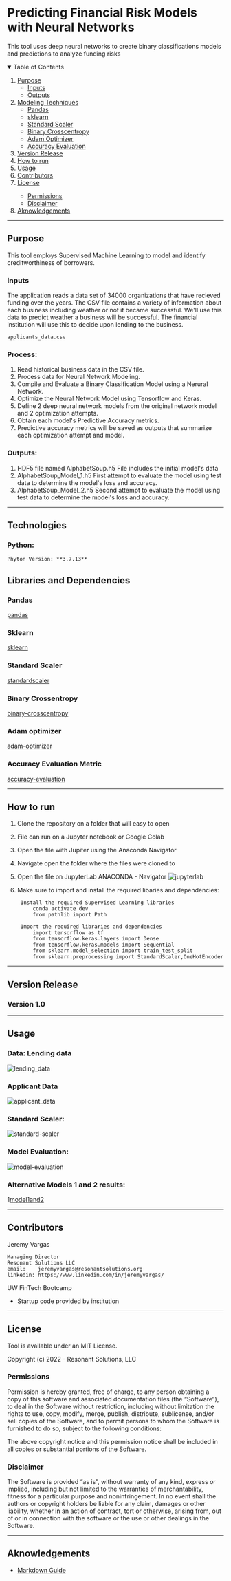 # Predicting Financial Risk Models with Neural Networks
This tool uses deep neural networks to create binary classifications models and predictions to analyze funding risks




<!-- TABLE OF CONTENTS -->
<details open="open">
  <summary>Table of Contents</summary>
  <ol>
    <li>
      <a href="#purpose">Purpose</a>
      <ul>
        <li><a href="#inputs">Inputs</a></li>
        <li><a href="#outputs">Outputs</a></li>
      </ul>
    </li>
    <li>
      <a href="#modeling_techniques">Modeling Techniques</a>
      <ul>
        <li><a href="#pandas">Pandas</a></li>
        <li><a href="#sklearn">sklearn</a></li>
        <li><a href="#standardscaler">Standard Scaler</a></li>
        <li><a href="#binary-crosscentropy">Binary Crosscentropy</a></li>
        <li><a href="#adam-optimizer">Adam Optimizer</a></li>
        <li><a href="#accuracy-evaluation">Accuracy Evaluation</a></li>
      </ul>
    </li>
    <li><a href="#version-release">Version Release</a></li>
    <li><a href="#how-to-run">How to run</a></li>
    <li><a href="#usage">Usage</a></li>
    <li><a href="#contributors">Contributors</a></li>
    <li><a href="#license">License</a></li>
        <ul>
        <li><a href="#permissions">Permissions</a></li>
        <li><a href="#disclaimer">Disclaimer</a></li>
        </ul>
    </li>
    <li><a href="#aknowledgements">Aknowledgements</a></li>
</details>

---

<!--Purpose -->
## Purpose
This tool employs Supervised Machine Learning to model and identify creditworthiness of borrowers.


### Inputs
The application reads a data set of 34000 organizations that have recieved funding over the years. The CSV file contains a variety of information about each business including weather or not it became successful. 
We'll use this data to predict weather a business will be successful. The financial institution will use this to decide upon lending to the business.

    applicants_data.csv
 
### Process:
1. Read historical business data in the CSV file.
2. Process data for Neural Network Modeling.
3. Compile and Evaluate a Binary Classification Model using a Nerural Network. 
4. Optimize the Neural Network Model using Tensorflow and Keras.
5. Define 2 deep neural network models from the original network model and 2 optimization attempts.
6. Obtain each model's Predictive Accuracy metrics. 
7. Predictive accuracy metrics will be saved as outputs that summarize each optimization attempt and model.

### Outputs:
1. HDF5 file named AlphabetSoup.h5 
File includes the initial model's data
2. AlphabetSoup_Model_1.h5
First attempt to evaluate the model using test data to determine the model's loss and accuracy.
3. AlphabetSoup_Model_2.h5
Second attempt to evaluate the model using test data to determine the model's loss and accuracy.


    
---
<!--Technologies -->
## Technologies
### Python:

    Phyton Version: **3.7.13**

## Libraries and Dependencies

### Pandas
[pandas](https://pandas.pydata.org/)

### Sklearn
[sklearn](https://scikit-learn.org/stable/)

### Standard Scaler
[standardscaler](https://scikit-learn.org/stable/modules/generated/sklearn.preprocessing.StandardScaler.html)

### Binary Crossentropy
[binary-crosscentropy](https://pythonguides.com/binary-cross-entropy-tensorflow/) 

### Adam optimizer
[adam-optimizer](https://pythonguides.com/adam-optimizer-pytorch/)

### Accuracy Evaluation Metric
[accuracy-evaluation](https://pythonguides.com/adam-optimizer-pytorch/)


---
<!--How to run -->
## How to run
1. Clone the repository on a folder that will easy to open
2. File can run on a Jupyter notebook or Google Colab
3. Open the file with Jupiter using the Anaconda Navigator
4. Navigate open the folder where the files were cloned to
5. Open the file on JupyterLab
ANACONDA - Navigator
![jupyterlab](./images/anaconda_nav.png)
6. Make sure to import and install the required libaries and dependencies: 

        Install the required Supervised Learning libraries
            conda activate dev
            from pathlib import Path

        Import the required libraries and dependencies
            import tensorflow as tf
            from tensorflow.keras.layers import Dense
            from tensorflow.keras.models import Sequential
            from sklearn.model_selection import train_test_split
            from sklearn.preprocessing import StandardScaler,OneHotEncoder

---
<!--Version Release -->
## Version Release

### Version 1.0


---
<!--Usage -->
## Usage


### Data: Lending data
![lending_data](./images/lending_data.png)

### Applicant Data
![applicant_data](./images/applicant_data.png)

### Standard Scaler:
![standard-scaler](./images/standardscaler.png)

### Model Evaluation:
![model-evaluation](./images/model_evaluation.png)

### Alternative Models 1 and 2 results:

1[model1and2](./images/model1and2.png)






---
<!--Contributors -->
## Contributors

Jeremy Vargas

    Managing Director
    Resonant Solutions LLC
    email:    jeremyvargas@resonantsolutions.org
    linkedin: https://www.linkedin.com/in/jeremyvargas/

UW FinTech Bootcamp
- Startup code provided by institution

---
<!--License -->
## License
Tool is available under an MIT License.

Copyright (c) 2022 - Resonant Solutions, LLC

### Permissions
Permission is hereby granted, free of charge, to any person obtaining a copy of this software and associated documentation files (the “Software”), to deal in the Software without restriction, including without limitation the rights to use, copy, modify, merge, publish, distribute, sublicense, and/or sell copies of the Software, and to permit persons to whom the Software is furnished to do so, subject to the following conditions:

The above copyright notice and this permission notice shall be included in all copies or substantial portions of the Software.
### Disclaimer
The Software is provided “as is”, without warranty of any kind, express or implied, including but not limited to the warranties of merchantability, fitness for a particular purpose and noninfringement. In no event shall the authors or copyright holders be liable for any claim, damages or other liability, whether in an action of contract, tort or otherwise, arising from, out of or in connection with the software or the use or other dealings in the Software.

---
<!--Aknowledgements -->
## Aknowledgements
* [Markdown Guide](https://www.markdownguide.org/basic-syntax/#reference-style-links)


<!-- MARKDOWN LINKS & IMAGES -->
<!-- https://www.markdownguide.org/basic-syntax/#reference-style-links -->